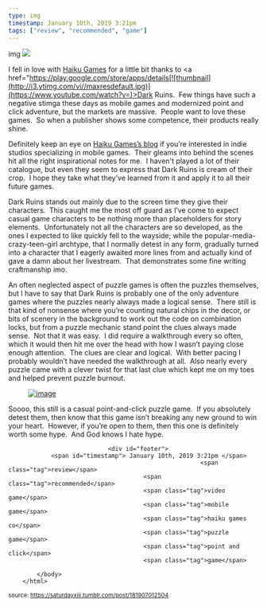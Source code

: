 ```yaml
---
type: img
timestamp: January 10th, 2019 3:21pm
tags: ["review", "recommended", "game"]
---
```

img
<img src="https://saturdayxiii.github.io/media/181907012504.jpg"/>
                                                                                          
I fell in love with <a href="https://www.haikugamesco.com/" target="_blank">Haiku Games</a> for a little bit thanks to <a href="https://play.google.com/store/apps/details[![thumbnail](http://i3.ytimg.com/vi/ /maxresdefault.jpg)](https://www.youtube.com/watch?v= )>Dark Ruins</a>.  Few things have such a negative stimga these days as mobile games and modernized point and click adventure, but the markets are massive.  People want to love these games.  So when a publisher shows some competence, their products really shine.  

Definitely keep an eye on <a href="https://www.haikugamesco.com/blog" target="_blank">Haiku Games’s blog</a> if you’re interested in indie studios specializing in mobile games.  Their gleams into behind the scenes hit all the right inspirational notes for me.  I haven't played a lot of their catalogue, but even they seem to express that Dark Ruins is cream of their crop.  I hope they take what they’ve learned from it and apply it to all their future games.

Dark Ruins stands out mainly due to the screen time they give their characters.  This caught me the most off guard as I’ve come to expect casual game characters to be nothing more than placeholders for story elements.  Unfortunately not all the characters are so developed, as the ones I expected to like quickly fell to the wayside; while the popular-media-crazy-teen-girl archtype, that I normally detest in any form, gradually turned into a character that I eagerly awaited more lines from and actually kind of gave a damn about her livestream.  That demonstrates some fine writing craftmanship imo.  

An often neglected aspect of puzzle games is often the puzzles themselves, but I have to say that Dark Ruins is probably one of the only adventure games where the puzzles nearly always made a logical sense.  There still is that kind of nonsense where you’re counting natural chips in the decor, or bits of scenery in the background to work out the code on combination locks, but from a puzzle mechanic stand point the clues always made sense.  Not that it was easy.  I did require a walkthrough every so often, which it would then hit me over the head with how I wasn’t paying close enough attention.  The clues are clear and logical.  With better pacing I probably wouldn’t have needed the walkthrough at all.  Also nearly every puzzle came with a clever twist for that last clue which kept me on my toes and helped prevent puzzle burnout.
<a href="https://66.media.tumblr.com/1d4e5695af5335726dbb58508fbe6830/tumblr_inline_pl4zeeW36S1rnrp45_1280.jpg" target='_blank"'><figure data-orig-width="2048" data-orig-height="1536" class="tmblr-full"><img src="https://64.media.tumblr.com/1d4e5695af5335726dbb58508fbe6830/tumblr_inline_pl4zeeW36S1rnrp45_540.jpg" alt="image" data-orig-width="2048" data-orig-height="1536"/></figure></a>
Soooo, this still is a casual point-and-click puzzle game.  If you absolutely detest them, then know that this game isn’t breaking any new ground to win your heart.  However, if you’re open to them, then this one is definitely worth some hype.  And God knows I hate hype.
 
                                    
                
                
                
                
                                <div id="footer">
                <span id="timestamp"> January 10th, 2019 3:21pm </span>
                                                          <span class="tag">review</span>
                                          <span class="tag">recommended</span>
                                          <span class="tag">video game</span>
                                          <span class="tag">mobile game</span>
                                          <span class="tag">haiku games co</span>
                                          <span class="tag">puzzle game</span>
                                          <span class="tag">point and click</span>
                                          <span class="tag">game</span>
                                                    
            </body>
        </html>

        
<small>source: https://saturdayxiii.tumblr.com/post/181907012504</small>